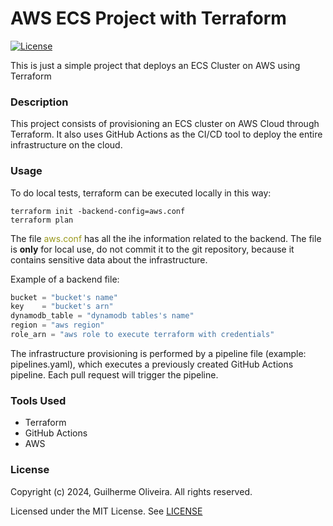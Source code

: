 # AWS ECS Project with Terraform

[![License](https://img.shields.io/badge/License-MIT-blue.svg)](https://opensource.org/license/MIT)

This is just a simple project that deploys an ECS Cluster on AWS using Terraform

### Description

This project consists of provisioning an ECS cluster on AWS Cloud through Terraform. It also uses GitHub Actions as the CI/CD tool to deploy the entire infrastructure on the cloud.

### Usage

To do local tests, terraform can be executed locally in this way:

```shell
terraform init -backend-config=aws.conf
terraform plan
```

<p>The file <span style="color:#98971a">aws.conf</span> has all the ihe information related to the backend. The file is <strong>only</strong> for local use,
do not commit it to the git repository, because it contains sensitive data about the infrastructure. </p>

Example of a backend file:
```terraform
bucket = "bucket's name"
key    = "bucket's arn"
dynamodb_table = "dynamodb tables's name"
region = "aws region"
role_arn = "aws role to execute terraform with credentials"
```
The infrastructure provisioning is performed by a pipeline file (example: pipelines.yaml),
which executes a previously created GitHub Actions pipeline. Each pull request will trigger the pipeline.

### Tools Used 

- Terraform
- GitHub Actions
- AWS 

### License

Copyright (c) 2024, Guilherme Oliveira. All rights reserved.

Licensed under the MIT License. See [LICENSE](LICENSE)